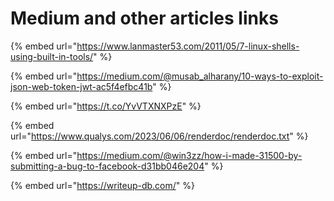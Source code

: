 # Medium and other articles links

{% embed url="https://www.lanmaster53.com/2011/05/7-linux-shells-using-built-in-tools/" %}

{% embed url="https://medium.com/@musab_alharany/10-ways-to-exploit-json-web-token-jwt-ac5f4efbc41b" %}

{% embed url="https://t.co/YvVTXNXPzE" %}

{% embed url="https://www.qualys.com/2023/06/06/renderdoc/renderdoc.txt" %}

{% embed url="https://medium.com/@win3zz/how-i-made-31500-by-submitting-a-bug-to-facebook-d31bb046e204" %}

{% embed url="https://writeup-db.com/" %}
